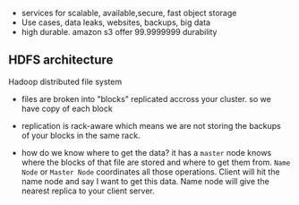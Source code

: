 - services for scalable, available,secure, fast object storage
- Use cases, data leaks, websites, backups, big data
- high durable. amazon s3 offer 99.9999999 durability

## HDFS architecture

Hadoop distributed file system

- files are broken into "blocks" replicated accross your cluster. so we have copy of each block

- replication is rack-aware which means we are not storing the backups of your blocks in the same rack.

- how do we know where to get the data? it has a `master` node knows where the blocks of that file are stored and where to get them from. `Name Node` or `Master Node` coordinates all those operations. Client will hit the name node and say I want to get this data. Name node will give the nearest replica to your client server.
